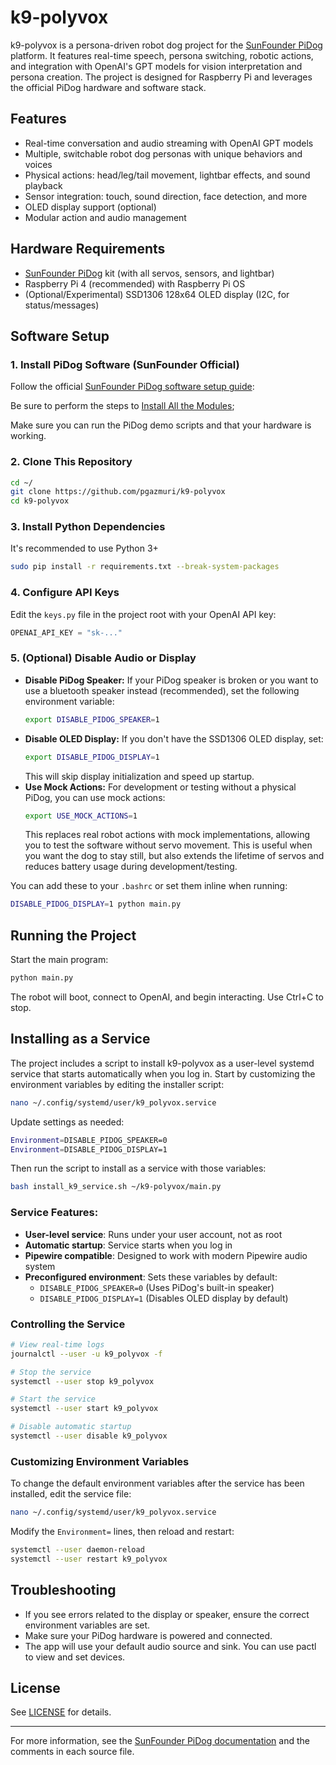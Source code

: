 # k9-polyvox

k9-polyvox is a persona-driven robot dog project for the [SunFounder PiDog](https://www.sunfounder.com/products/pidog) platform. It features real-time speech, persona switching, robotic actions, and integration with OpenAI's GPT models for vision interpretation and persona creation. The project is designed for Raspberry Pi and leverages the official PiDog hardware and software stack.

## Features

- Real-time conversation and audio streaming with OpenAI GPT models
- Multiple, switchable robot dog personas with unique behaviors and voices
- Physical actions: head/leg/tail movement, lightbar effects, and sound playback
- Sensor integration: touch, sound direction, face detection, and more
- OLED display support (optional)
- Modular action and audio management

## Hardware Requirements

- [SunFounder PiDog](https://www.sunfounder.com/products/pidog) kit (with all servos, sensors, and lightbar)
- Raspberry Pi 4 (recommended) with Raspberry Pi OS
- (Optional/Experimental) SSD1306 128x64 OLED display (I2C, for status/messages)

## Software Setup

### 1. Install PiDog Software (SunFounder Official)

Follow the official [SunFounder PiDog software setup guide](https://pidog.rtfd.io/):

Be sure to perform the steps to [Install All the Modules](https://docs.sunfounder.com/projects/pidog/en/latest/python/python_start/install_all_modules.html);

Make sure you can run the PiDog demo scripts and that your hardware is working.

### 2. Clone This Repository

```sh
cd ~/
git clone https://github.com/pgazmuri/k9-polyvox
cd k9-polyvox
```

### 3. Install Python Dependencies

It's recommended to use Python 3+

```sh
sudo pip install -r requirements.txt --break-system-packages
```

### 4. Configure API Keys

Edit the `keys.py` file in the project root with your OpenAI API key:

```python
OPENAI_API_KEY = "sk-..."
```

### 5. (Optional) Disable Audio or Display

- **Disable PiDog Speaker:** If your PiDog speaker is broken or you want to use a bluetooth speaker instead (recommended), set the following environment variable:
  ```sh
  export DISABLE_PIDOG_SPEAKER=1
  ```
- **Disable OLED Display:** If you don't have the SSD1306 OLED display, set:
  ```sh
  export DISABLE_PIDOG_DISPLAY=1
  ```
  This will skip display initialization and speed up startup.
- **Use Mock Actions:** For development or testing without a physical PiDog, you can use mock actions:
  ```sh
  export USE_MOCK_ACTIONS=1
  ```
  This replaces real robot actions with mock implementations, allowing you to test the software without servo movement. This is useful when you want the dog to stay still, but also extends the lifetime of servos and reduces battery usage during development/testing.

You can add these to your `.bashrc` or set them inline when running:

```sh
DISABLE_PIDOG_DISPLAY=1 python main.py
```

## Running the Project

Start the main program:

```sh
python main.py
```

The robot will boot, connect to OpenAI, and begin interacting. Use Ctrl+C to stop.

## Installing as a Service

The project includes a script to install k9-polyvox as a user-level systemd service that starts automatically when you log in. Start by customizing the environment variables by editing the installer script:

```sh
nano ~/.config/systemd/user/k9_polyvox.service
```

Update settings as needed:

```sh
Environment=DISABLE_PIDOG_SPEAKER=0
Environment=DISABLE_PIDOG_DISPLAY=1
```

Then run the script to install as a service with those variables:

```sh
bash install_k9_service.sh ~/k9-polyvox/main.py
```

### Service Features:

- **User-level service**: Runs under your user account, not as root
- **Automatic startup**: Service starts when you log in
- **Pipewire compatible**: Designed to work with modern Pipewire audio system
- **Preconfigured environment**: Sets these variables by default:
  - `DISABLE_PIDOG_SPEAKER=0` (Uses PiDog's built-in speaker)
  - `DISABLE_PIDOG_DISPLAY=1` (Disables OLED display by default)

### Controlling the Service

```sh
# View real-time logs
journalctl --user -u k9_polyvox -f

# Stop the service
systemctl --user stop k9_polyvox

# Start the service
systemctl --user start k9_polyvox

# Disable automatic startup
systemctl --user disable k9_polyvox
```

### Customizing Environment Variables

To change the default environment variables after the service has been installed, edit the service file:

```sh
nano ~/.config/systemd/user/k9_polyvox.service
```

Modify the `Environment=` lines, then reload and restart:

```sh
systemctl --user daemon-reload
systemctl --user restart k9_polyvox
```



## Troubleshooting

- If you see errors related to the display or speaker, ensure the correct environment variables are set.
- Make sure your PiDog hardware is powered and connected.
- The app will use your default audio source and sink.  You can use pactl to view and set devices.

## License

See [LICENSE](LICENSE) for details.

---

For more information, see the [SunFounder PiDog documentation](https://docs.sunfounder.com/projects/pidog/en/latest/) and the comments in each source file.

